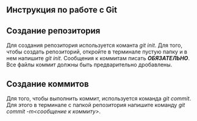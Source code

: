 ## Инструкция по работе с Git

## Создание репозитория
Для создания репозитория используется команта *git init*. Для того, чтобы создать репозиторий, откройте в терминале пустую папку и в нем напишите *git init*. Сообщения к коммитам писать ***ОБЯЗАТЕЛЬНО***. Все файлы коммит должны быть предварительно дробавлены. 











## Создание коммитов
Для того, чтобы выполнить коммит, используется команда *git  commit*. Для этого в терминале с папкой репозитория напишите команду *git commit -m<сообщение к коммиту>*.
